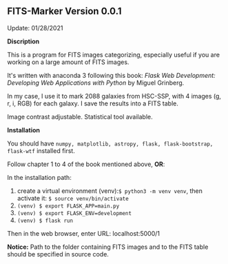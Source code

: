 FITS-Marker Version 0.0.1  
-----------
Update: 01/28/2021

**Discription**

This is a program for FITS images categorizing, especially useful if you are working on a large amount of FITS images.

It's written with anaconda 3 following this book: *Flask Web Development: Developing Web Applications with Python* by Miguel Grinberg.

In my case, I use it to mark 2088 galaxies from HSC-SSP, with 4 images (g, r, i, RGB) for each galaxy. I save the results into a FITS table.

Image contrast adjustable. Statistical tool available.

**Installation**

You should have ```numpy, matplotlib, astropy, flask, flask-bootstrap, flask-wtf```  installed first.

Follow chapter 1 to 4 of the book mentioned above, **OR**:

In the installation path:
  1) create a virtual environment (venv):```$ python3 -m venv venv```, then activate it: ```$ source venv/bin/activate``` 
  2) ```(venv) $ export FLASK_APP=main.py```
  3) ```(venv) $ export FLASK_ENV=development```
  4) ```(venv) $ flask run```
  
Then in the web browser, enter URL: localhost:5000/1

**Notice:** Path to the folder containing FITS images and to the FITS table should be specified in source code. 
